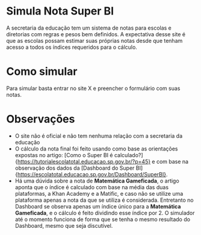 # Simula Nota Super BI
A secretaria da educação tem um sistema de notas para escolas e diretorias com regras e pesos bem definidos. A expectativa desse site é que as escolas possam estimar suas próprias notas desde que tenham acesso a todos os índices requeridos para o cálculo.
# Como simular
Para simular basta entrar no site X e preencher o formulário com suas notas.
# Observações
- O site não é oficial e não tem nenhuma relação com a secretaria da educação
- O cálculo da nota final foi feito usando como base as orientações expostas no artigo: [Como o Super BI é calculado?]{https://tutorialescolatotal.educacao.sp.gov.br/?p=45} e com base na observação dos dados da [Dashboard do Super BI]{https://escolatotal.educacao.sp.gov.br/Dashboard/SuperBI}.
- Há uma dúvida sobre a nota de **Matemática Gameficada**, o artigo aponta que o índice é calculado com base na média das duas plataformas, a Khan Academy e a Matific, e caso não se utilize uma plataforma apenas a nota da que se utiliza é considerada. Entretanto no Dashboard se observa apenas um índice único para a **Matemática Gameficada**, e o cálculo é feito dividindo esse índice por 2. O simulador até o momento funciona de forma que se tenha o mesmo resultado do Dashboard, mesmo que seja discutível.